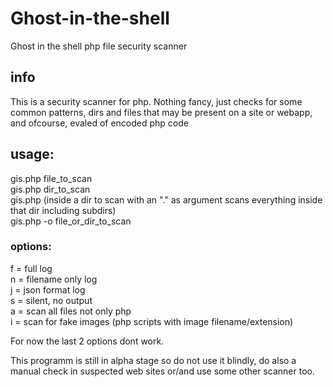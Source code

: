 # Ghost-in-the-shell
Ghost in the shell php file security scanner

## info
This is a security scanner for php. Nothing fancy, just checks for some 
common patterns, dirs and files that may be present on a site or webapp, 
and ofcourse, evaled of encoded php code 

## usage:

gis.php file_to_scan  
gis.php dir_to_scan  
gis.php (inside a dir to scan with an "." as argument scans everything inside that dir including subdirs)  
gis.php -o<options> file_or_dir_to_scan  

### options:

f = full log  
n = filename only log  
j = json format log  
s = silent, no output  
a = scan all files not only php  
i = scan for fake images (php scripts with image filename/extension)  

For now the last 2 options dont work.

This programm is still in alpha stage so do not use it blindly, do also a manual check in suspected web sites or/and use some other scanner too.
